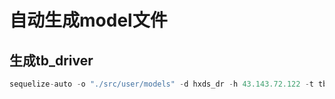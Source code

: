 # 自动生成model文件

## 生成tb_driver
```typescript
sequelize-auto -o "./src/user/models" -d hxds_dr -h 43.143.72.122 -t tb_driverModel -u root -p 12001 -x 123456 -e mysql -l ts
```
